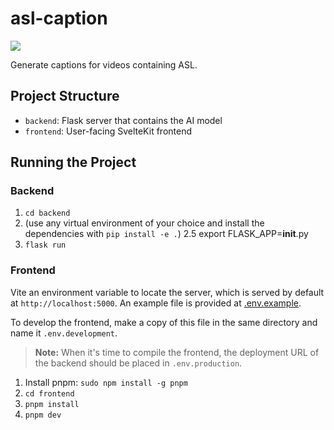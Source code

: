 # asl-caption

<a href="https://universe.roboflow.com/meredith-lo-pmqx7/asl-project">
    <img src="https://app.roboflow.com/images/download-dataset-badge.svg"></img>
</a>

Generate captions for videos containing ASL.

## Project Structure

- `backend`: Flask server that contains the AI model
- `frontend`: User-facing SvelteKit frontend

## Running the Project

### Backend

1. `cd backend`
2. (use any virtual environment of your choice and install the dependencies with `pip install -e .`)
2.5 export FLASK_APP=__init__.py
3. `flask run`

### Frontend

Vite an environment variable to locate the server, which is served by default at `http://localhost:5000`.
An example file is provided at [.env.example](frontend/.env.example).

To develop the frontend, make a copy of this file in the same directory and name it `.env.development`.

> **Note:** When it's time to compile the frontend, the deployment URL of the backend should be placed in
> `.env.production`.

1. Install pnpm: `sudo npm install -g pnpm`
2. `cd frontend`
3. `pnpm install`
4. `pnpm dev`

